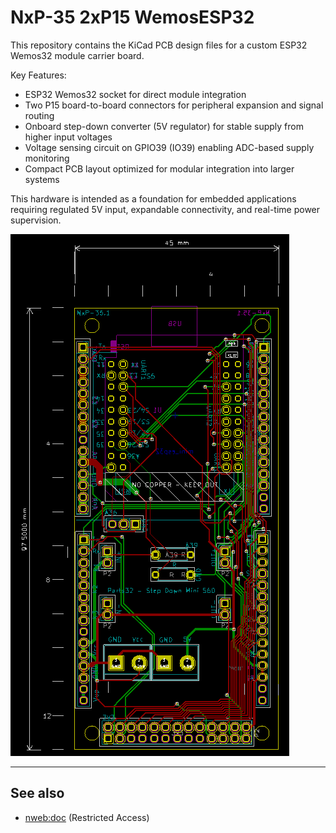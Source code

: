
# NxP-35  2xP15 WemosESP32

This repository contains the KiCad PCB design files for a custom ESP32 Wemos32 module carrier board.

Key Features:

 - ESP32 Wemos32 socket for direct module integration
 - Two P15 board-to-board connectors for peripheral expansion and signal routing
 - Onboard step-down converter (5V regulator) for stable supply from higher input voltages
 - Voltage sensing circuit on GPIO39 (IO39) enabling ADC-based supply monitoring
 - Compact PCB layout optimized for modular integration into larger systems

This hardware is intended as a foundation for embedded applications requiring regulated 5V input, expandable connectivity, and real-time power supervision.

![](doc/kicad-1.png)

---
## See also

 - [nweb:doc](https://pi.bsnx.net/4.0/w/group/118AFDA59CAAB3FA49CA190666FCF396/d/43205) (Restricted Access)
